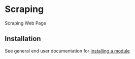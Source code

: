 # Scraping

Scraping Web Page


## Installation

See general end user documentation for [Installing a module](http://omeka.org/s/docs/user-manual/modules/#installing-modules)
